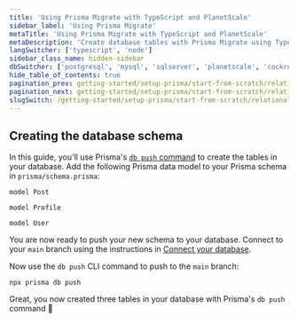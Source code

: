 ```yaml
---
title: 'Using Prisma Migrate with TypeScript and PlanetScale'
sidebar_label: 'Using Prisma Migrate'
metaTitle: 'Using Prisma Migrate with TypeScript and PlanetScale'
metaDescription: 'Create database tables with Prisma Migrate using TypeScript and PlanetScale'
langSwitcher: ['typescript', 'node']
sidebar_class_name: hidden-sidebar
dbSwitcher: ['postgresql', 'mysql', 'sqlserver', 'planetscale', 'cockroachdb', 'prismaPostgres']
hide_table_of_contents: true
pagination_prev: getting-started/setup-prisma/start-from-scratch/relational-databases/connect-your-database-typescript-planetscale
pagination_next: getting-started/setup-prisma/start-from-scratch/relational-databases/install-prisma-client-typescript-planetscale
slugSwitch: /getting-started/setup-prisma/start-from-scratch/relational-databases/using-prisma-migrate-
---
```

 
## Creating the database schema

In this guide, you'll use Prisma's [`db push` command](/orm/prisma-migrate/workflows/prototyping-your-schema) to create the tables in your database. Add the following Prisma data model to your Prisma schema in `prisma/schema.prisma`:

```prisma file=prisma/schema.prisma copy showLineNumbers
model Post 

model Profile 

model User 
```

You are now ready to push your new schema to your database. Connect to your `main` branch using the instructions in [Connect your database](/getting-started/setup-prisma/start-from-scratch/relational-databases/connect-your-database-typescript-planetscale).

Now use the `db push` CLI command to push to the `main` branch:

```terminal
npx prisma db push
```

Great, you now created three tables in your database with Prisma's `db push` command 🚀